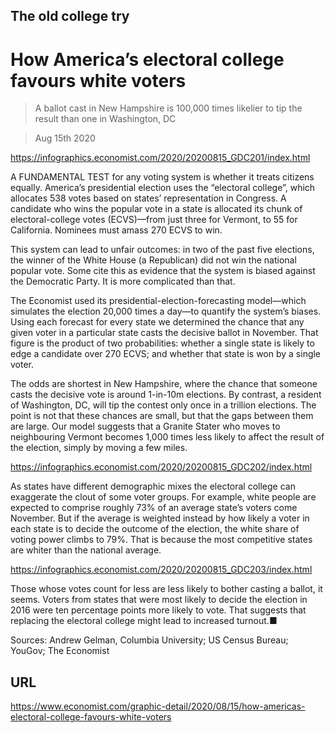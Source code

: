 ## The old college try

# How America’s electoral college favours white voters

> A ballot cast in New Hampshire is 100,000 times likelier to tip the result than one in Washington, DC

> Aug 15th 2020



https://infographics.economist.com/2020/20200815_GDC201/index.html

A  FUNDAMENTAL TEST for any voting system is whether it treats citizens equally. America’s presidential election uses the “electoral college”, which allocates 538 votes based on states’ representation in Congress. A candidate who wins the popular vote in a state is allocated its chunk of electoral-college votes (ECVS)—from just three for Vermont, to 55 for California. Nominees must amass 270 ECVS to win.

This system can lead to unfair outcomes: in two of the past five elections, the winner of the White House (a Republican) did not win the national popular vote. Some cite this as evidence that the system is biased against the Democratic Party. It is more complicated than that.

The Economist used its presidential-election-forecasting model—which simulates the election 20,000 times a day—to quantify the system’s biases. Using each forecast for every state we determined the chance that any given voter in a particular state casts the decisive ballot in November. That figure is the product of two probabilities: whether a single state is likely to edge a candidate over 270 ECVS; and whether that state is won by a single voter.

The odds are shortest in New Hampshire, where the chance that someone casts the decisive vote is around 1-in-10m elections. By contrast, a resident of Washington, DC, will tip the contest only once in a trillion elections. The point is not that these chances are small, but that the gaps between them are large. Our model suggests that a Granite Stater who moves to neighbouring Vermont becomes 1,000 times less likely to affect the result of the election, simply by moving a few miles.



https://infographics.economist.com/2020/20200815_GDC202/index.html

As states have different demographic mixes the electoral college can exaggerate the clout of some voter groups. For example, white people are expected to comprise roughly 73% of an average state’s voters come November. But if the average is weighted instead by how likely a voter in each state is to decide the outcome of the election, the white share of voting power climbs to 79%. That is because the most competitive states are whiter than the national average.



https://infographics.economist.com/2020/20200815_GDC203/index.html

Those whose votes count for less are less likely to bother casting a ballot, it seems. Voters from states that were most likely to decide the election in 2016 were ten percentage points more likely to vote. That suggests that replacing the electoral college might lead to increased turnout.■

Sources: Andrew Gelman, Columbia University; US Census Bureau; YouGov; The Economist



## URL

https://www.economist.com/graphic-detail/2020/08/15/how-americas-electoral-college-favours-white-voters
